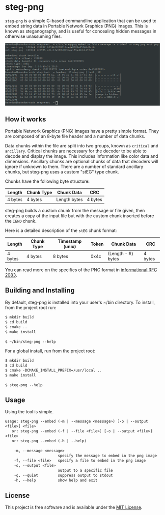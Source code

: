 # steg-png
`steg-png` is a simple C-based commandline application that can be used to embed string data in Portable Network Graphics (PNG) images. This is known as steganography, and is useful for concealing hidden messages in otherwise unassuming files.

![](screenshot.png)

## How it works
Portable Network Graphics (PNG) images have a pretty simple format. They are composed of an 8-byte file header and a number of data chunks.

Data chunks within the file are split into two groups, known as `critical` and `ancillary`. Critical chunks are necessary for the decoder to be able to decode and display the image. This includes information like color data and dimensions. Ancillary chunks are optional chunks of data that decoders will ignore if unknown to them. There are a number of standard ancillary chunks, but steg-png uses a custom "stEG" type chunk.

Chunks have the following byte structure:

| Length  | Chunk Type | Chunk Data   | CRC     |
|---------|------------|--------------|---------|
| 4 bytes | 4 bytes    | Length bytes | 4 bytes |

steg-png builds a custom chunk from the message or file given, then creates a copy of the input file but with the custom chunk inserted before the `IEND` chunk.

Here is a detailed description of the `stEG` chunk format:

| Length  | Chunk Type | Timestamp (unix) | Token | Chunk Data         | CRC     |
|---------|------------|------------------|-------|--------------------|---------|
| 4 bytes | 4 bytes    | 8 bytes          | 0x4c  | (Length - 9) bytes | 4 bytes |

You can read more on the specifics of the PNG format in [informational RFC 2083](https://tools.ietf.org/html/rfc2083).

## Building and Installing
By default, steg-png is installed into your user's ~/bin directory. To install, from the project root run:
```
$ mkdir build
$ cd build
$ cmake ..
$ make install

$ ~/bin/steg-png --help
```

For a global install, run from the project root:
```
$ mkdir build
$ cd build
$ cmake -DCMAKE_INSTALL_PREFIX=/usr/local ..
$ make install

$ steg-png --help
```

## Usage
Using the tool is simple.

```
usage: steg-png --embed (-m | --message <message>) [-o | --output <file>] <file>
   or: steg-png --embed (-f | --file <file>) [-o | --output <file>] <file>
   or: steg-png --embed (-h | --help)

    -m, --message <message>
                        specify the message to embed in the png image
    -f, --file <file>   specify a file to embed in the png image
    -o, --output <file>
                        output to a specific file
    -q, --quiet         suppress output to stdout
    -h, --help          show help and exit
```

## License
This project is free software and is available under the [MIT License](https://opensource.org/licenses/MIT).

